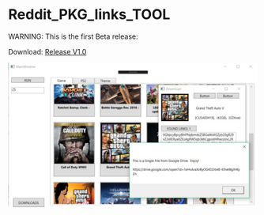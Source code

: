 # Reddit_PKG_links_TOOL

WARNING: This is the first Beta release:

Download: [Release V1.0](https://github.com/BIGnWizZle/Reddit_PKG_links_TOOL/raw/master/Release%20V1.0.zip)

![Example](https://github.com/BIGnWizZle/Reddit_PKG_links_TOOL/blob/master/Preview.jpg)
